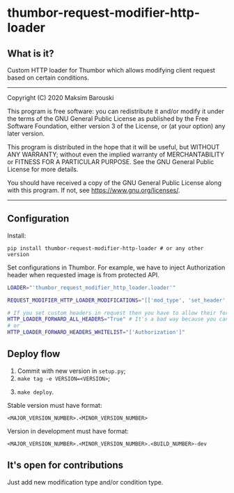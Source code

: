 # thumbor-request-modifier-http-loader

## What is it?

Custom HTTP loader for Thumbor which allows modifying client request based on certain conditions.

---

Copyright (C) 2020 Maksim Barouski

This program is free software: you can redistribute it and/or modify
it under the terms of the GNU General Public License as published by
the Free Software Foundation, either version 3 of the License, or
(at your option) any later version.

This program is distributed in the hope that it will be useful,
but WITHOUT ANY WARRANTY; without even the implied warranty of
MERCHANTABILITY or FITNESS FOR A PARTICULAR PURPOSE.  See the
GNU General Public License for more details.

You should have received a copy of the GNU General Public License
along with this program.  If not, see <https://www.gnu.org/licenses/>.

---

## Configuration

Install:
```
pip install thumbor-request-modifier-http-loader # or any other version
```

Set configurations in Thumbor. For example, we have to inject Authorization header when requested image is from protected API.
```sh
LOADER="'thumbor_request_modifier_http_loader.loader'"

REQUEST_MODIFIER_HTTP_LOADER_MODIFICATIONS="[['mod_type', 'set_header', 'mod_header_name', 'Authorization', 'mod_header_value', 'AccessToken', 'cond_type', 'url_contains', 'cond_url_part', 'protected.image.api.com']]"

# If you set custom headers in request then you have to allow their forwarding with:
HTTP_LOADER_FORWARD_ALL_HEADERS="True" # It's a bad way because you can pass sensetive data to third services
# or
HTTP_LOADER_FORWARD_HEADERS_WHITELIST="['Authorization']"
```

## Deploy flow

1. Commit with new version in `setup.py`;
2. `make tag -e VERSION=<VERSION>`;
3) `make deploy`.

Stable version must have format:
```
<MAJOR_VERSION_NUMBER>.<MINOR_VERSION_NUMBER>
```

Version in development must have format:
```
<MAJOR_VERSION_NUMBER>.<MINOR_VERSION_NUMBER>.<BUILD_NUMBER>-dev
```

## It's open for contributions

Just add new modification type and/or condition type.
